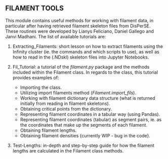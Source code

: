 ## FILAMENT TOOLS

This module contains useful methods for working with filament data, in particular after having retrieved filament skeleton files from DisPerSE. These routines were developed by Lianys Feliciano, Daniel Gallego and Janvi Madhani. The list of available tutorials are: 

1. Extracting_Filaments: short lesson on how to extract filaments using the Infinity cluster (ie. the commands and which scripts to use), as well as how to read in the (.NDskl) skeleton files into Jupyter Notebooks. 

2. Fil_Tutorial: a tutorial of the *filament.py* package and the methods included within the Filament class. In regards to the class, this tutorial provides examples of: 

    - Importing the class.
    - Utilizing import filaments method (*Filament.import_fils*).
    - Working with filament dictionary data structure (what is returned initially from reading in filament skeletons).
    - Obtaining critical points from the dictionary.
    - Representing filament coordinates in a tabular way (using Pandas).
    - Representing filament coordinates (tabular) as segment pairs, ie. as the coordinates that make up the segments of each filament.
    - Obtaining filament lengths.
    - Obtaining filament densities {currently WIP - bug in the code}.

3. Test-Lengths: in-depth and step-by-step guide for how the filament lengths are calculated in the Filament class methods. 

    